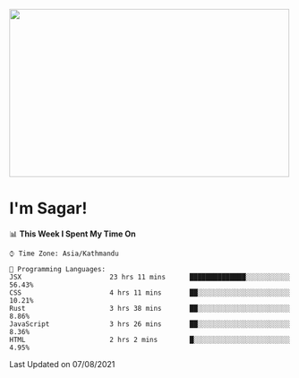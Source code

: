 
<img src="https://media.giphy.com/media/3ornk57KwDXf81rjWM/giphy.gif" width="500" height="300" frameBorder="0" class="giphy-embed" allowFullScreen></img>

#   I'm Sagar!

<!--START_SECTION:waka-->
📊 **This Week I Spent My Time On** 

```text
⌚︎ Time Zone: Asia/Kathmandu

💬 Programming Languages: 
JSX                      23 hrs 11 mins      ██████████████░░░░░░░░░░░   56.43% 
CSS                      4 hrs 11 mins       ██░░░░░░░░░░░░░░░░░░░░░░░   10.21% 
Rust                     3 hrs 38 mins       ██░░░░░░░░░░░░░░░░░░░░░░░   8.86% 
JavaScript               3 hrs 26 mins       ██░░░░░░░░░░░░░░░░░░░░░░░   8.36% 
HTML                     2 hrs 2 mins        █░░░░░░░░░░░░░░░░░░░░░░░░   4.95%

```


 Last Updated on 07/08/2021
<!--END_SECTION:waka-->
